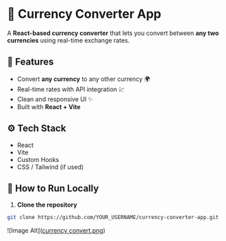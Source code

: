 # 💱 Currency Converter App

A **React-based currency converter** that lets you convert between **any two currencies** using real-time exchange rates.

## 🚀 Features
- Convert **any currency** to any other currency 🌍
- Real-time rates with API integration 💹
- Clean and responsive UI ✨
- Built with **React + Vite**

## ⚙️ Tech Stack
- React
- Vite
- Custom Hooks
- CSS / Tailwind (if used)

## 🧾 How to Run Locally
1. **Clone the repository**
```bash
git clone https://github.com/YOUR_USERNAME/currency-converter-app.git
```

![Image Alt]([currency convert.png](https://github.com/Codewith68/currency-converter/blob/master/currency%20convert.png?raw=true))



